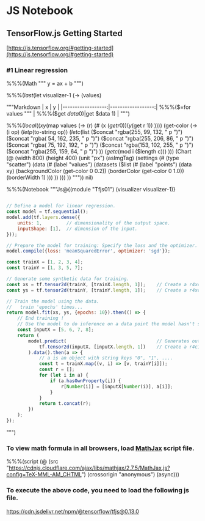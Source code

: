 

# JS Notebook


## TensorFlow.js Getting Started

[https://js.tensorflow.org/#getting-started](https://js.tensorflow.org/#getting-started)

### #1 Linear regression

%%%(Math """
y = ax + b
""")



%%%($last ($let visualizer-1 (-> (values)


"""Markdown
| x                 | y                 |
|------------------:|------------------:| %%%($=for values """
| %%%($get $data 0) | %%%($get $data 1) | """)


%%%($local (
        (xy ($map values (-> (r) (# (x ($get r 0)) (y ($get r 1)) ))))
        (get-color (-> (i op)
            ($let p ($to-string op))
            ($let c ($list ($concat "rgba(255,  99, 132, " p ")")
                           ($concat "rgba( 54, 162, 235, " p ")")
                           ($concat "rgba(255, 206,  86, " p ")")
                           ($concat "rgba( 75, 192, 192, " p ")")
                           ($concat "rgba(153, 102, 255, " p ")")
                           ($concat "rgba(255, 159,  64, " p ")") ))
            ($get c ($mod i ($length c))) )))
(Chart (@ (width 800)
             (height 400)
             (unit "px")
             (asImgTag)
             (settings (#
    (type "scatter")
    (data (#
        (label "values")
        (datasets ($list (#
            (label "points")
            (data xy)
            (backgroundColor (get-color 0 0.2))
            (borderColor     (get-color 0 1.0))
            (borderWidth 1)
        )))
    ))
))) )) """)) nil)



%%%(Notebook """Js@{(module "Tfjs01") (visualizer visualizer-1)}
```javascript

// Define a model for linear regression.
const model = tf.sequential();
model.add(tf.layers.dense({
    units: 1,         // dimensionality of the output space.
    inputShape: [1],  // dimension of the input.
}));

// Prepare the model for training: Specify the loss and the optimizer.
model.compile({loss: 'meanSquaredError', optimizer: 'sgd'});

const trainX = [1, 2, 3, 4];
const trainY = [1, 3, 5, 7];

// Generate some synthetic data for training.
const xs = tf.tensor2d(trainX, [trainX.length, 1]);    // Create a r4xc1 [[1],[2],[3],[4]] 2d tensor.
const ys = tf.tensor2d(trainY, [trainY.length, 1]);    // Create a r4xc1 [[1],[3],[5],[7]] 2d tensor.

// Train the model using the data.
//   train 'epochs' times...
return model.fit(xs, ys, {epochs: 10}).then(() => {
    // End training !
    // Use the model to do inference on a data point the model hasn't seen before.
    const inputX = [5, 6, 7, 8];
    return (
        model.predict(                                 // Generates output predictions for the input samples.
            tf.tensor2d(inputX, [inputX.length, 1])    // Create a r4c1 [[5],[6],[7],[8]] 2d tensor.
        ).data().then(a => {
            // a is an object with string keys "0", "1", ....
            const t = trainX.map((v, i) => [v, trainY[i]]);
            const r = [];
            for (let i in a) {
                if (a.hasOwnProperty(i)) {
                    r[Number(i)] = [inputX[Number(i)], a[i]];
                }
            }
            return t.concat(r);
        })
    );
});

```
""")





### To view math formula in all browsers, load [MathJax](https://www.mathjax.org/) script file.

%%%(script (@ (src "https://cdnjs.cloudflare.com/ajax/libs/mathjax/2.7.5/MathJax.js?config=TeX-MML-AM_CHTML") (crossorigin "anonymous") (async)))





### To execute the above code, you need to load the following js file.

https://cdn.jsdelivr.net/npm/@tensorflow/tfjs@0.13.0
